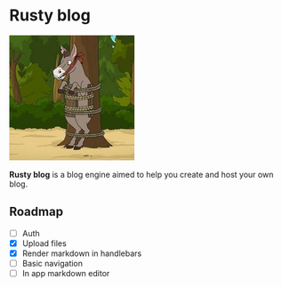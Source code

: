 # Rusty blog

![Rusty the blognkey](./docs/assets/225px-Rusty_the_donkey.jpg)

**Rusty blog** is a blog engine aimed to help you create and host your own blog.

## Roadmap
- [ ] Auth
- [X] Upload files
- [X] Render markdown in handlebars
- [ ] Basic navigation
- [ ] In app markdown editor
